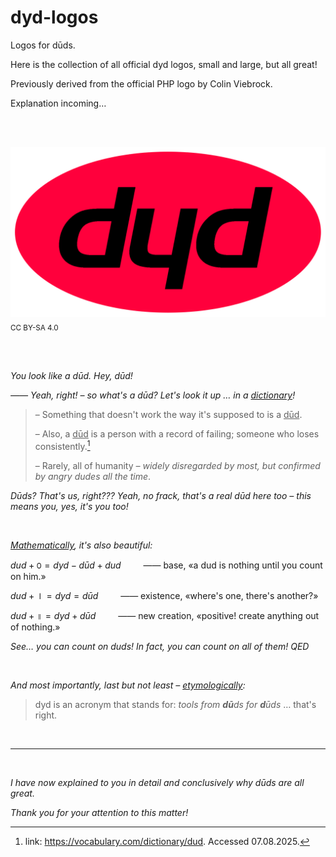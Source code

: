 # dyd-logos

Logos for dūds. 

Here is the collection of all official dyd logos, small and large, but all great!

Previously derived from the official PHP logo by Colin Viebrock. 

Explanation incoming…

<br/><br/>

<img src="dyd-logo.svg"><sub>CC BY-SA 4.0</sub>

<br/><br/>


*You look like a dūd. Hey, dūd!*
<br/>

*—— Yeah, right! – so what's a dūd? Let's look it up … in a <ins>dictionary</ins>!*
> – Something that doesn't work the way it's supposed to is a <ins>dūd</ins>.
>
> – Also, a <ins>dūd</ins> is a person with a record of failing; someone who loses consistently.[^1]
> 
> – Rarely, all of humanity *– widely disregarded by most, but confirmed by angry dudes all the time*.

[^1]: link: https://vocabulary.com/dictionary/dud. Accessed 07.08.2025.

*Dūds? That's us, right??? Yeah, no frack, that's a real dūd here too – this means you, yes, it's you too!*

<br/>

*<ins>Mathematically</ins>, it's also beautiful:*

$`dud + ꣐ = dyd - dūd + dud \qquad`$ —— base, «a dud is nothing until you count on him.»

$`dud + ⏽ = dyd = dūd \qquad`$ —— existence, «where's one, there's another?»

$`dud + ॥ = dyd + dūd \qquad `$ —— new creation, «positive! create anything out of nothing.»

*See… you can count on duds! In fact, you can count on all of them! QED*

<br/>

*And most importantly, last but not least – <ins>etymologically</ins>:*
> dyd is an acronym that stands for: *tools from **dū**ds for **d**ūds* … that's right.

<br/>

___

<br/>

*I have now explained to you in detail and conclusively why dūds are all great.*

*Thank you for your attention to this matter!*
